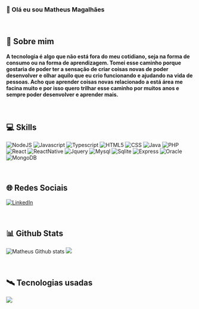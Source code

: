 ### 🚀 Olá eu sou Matheus Magalhães
<br>

## 📖 Sobre mim

#### A tecnologia é algo que não está fora do meu cotidiano, seja na forma de consumo ou na forma de aprendizagem. Tomei esse caminho porque gostaria de poder ter a sensação de criar coisas novas de poder desenvolver e olhar aquilo que eu crio funcionando e ajudando na vida de pessoas. Acho que aprender coisas novas relacionado a está área me facina muito e por isso quero trilhar esse caminho por muitos anos e sempre poder desenvolver e aprender mais.

<br>

## 💻 Skills
![NodeJS](https://img.shields.io/badge/Node.js-43853D?style=for-the-badge&logo=node.js&logoColor=white)
![Javascript](https://img.shields.io/badge/JavaScript-323330?style=for-the-badge&logo=javascript&logoColor=F7DF1E)
![Typescript](https://img.shields.io/badge/TypeScript-007ACC?style=for-the-badge&logo=typescript&logoColor=white)
![HTML5](https://img.shields.io/badge/HTML5-E34F26?style=for-the-badge&logo=html5&logoColor=white)
![CSS](https://img.shields.io/badge/CSS3-1572B6?style=for-the-badge&logo=css3&logoColor=white)
![Java](https://img.shields.io/badge/Java-ED8B00?style=for-the-badge&logo=openjdk&logoColor=white)
![PHP](https://img.shields.io/badge/PHP-777BB4?style=for-the-badge&logo=php&logoColor=white)
![React](https://img.shields.io/badge/React-20232A?style=for-the-badge&logo=react&logoColor=61DAFB)
![ReactNative](https://img.shields.io/badge/React_Native-20232A?style=for-the-badge&logo=react&logoColor=61DAFB)
![Jquery](https://img.shields.io/badge/jQuery-0769AD?style=for-the-badge&logo=jquery&logoColor=white)
![Mysql](https://img.shields.io/badge/MySQL-00000F?style=for-the-badge&logo=mysql&logoColor=white)
![Sqlite](https://img.shields.io/badge/SQLite-07405E?style=for-the-badge&logo=sqlite&logoColor=white)
![Express](https://img.shields.io/badge/Express.js-404D59?style=for-the-badge)
![Oracle](https://img.shields.io/badge/Oracle-F80000?style=for-the-badge&logo=oracle&logoColor=black)
![MongoDB](https://img.shields.io/badge/MongoDB-4EA94B?style=for-the-badge&logo=mongodb&logoColor=white)

<br>

## 🌐 Redes Sociais
[![LinkedIn](https://img.shields.io/badge/LinkedIn-0077B5?style=for-the-badge&logo=linkedin&logoColor=white)](https://www.linkedin.com/in/matheus-silva-magalh%C3%A3es-99b139182/)

<br>

## 📊 Github Stats

![Matheus Github stats](https://github-readme-stats.vercel.app/api?username=MattSM22&show_icons=true&theme=tokyonight)
![](https://github-readme-streak-stats.herokuapp.com/?user=MattSM22&theme=tokyonight&hide_border=false)

<br>

## 🛰️ Tecnologias usadas

![](https://github-readme-stats.vercel.app/api/top-langs/?username=MattSM22&theme=tokyonight&hide_border=false&include_all_commits=false&count_private=false&layout=compact)


